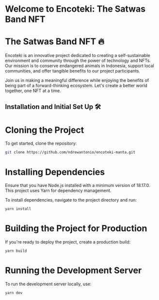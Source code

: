 # Welcome to Encoteki: The Satwas Band NFT

# The Satwas Band NFT 🔥

Encoteki is an innovative project dedicated to creating a self-sustainable environment and community through the power of technology and NFTs. Our mission is to conserve endangered animals in Indonesia, support local communities, and offer tangible benefits to our project participants.

Join us in making a meaningful difference while enjoying the benefits of being part of a forward-thinking ecosystem. Let's create a better world together, one NFT at a time.

## Installation and Initial Set Up 🛠️

# Cloning the Project

To get started, clone the repository:

```sh
git clone https://github.com/ndrewantonio/encoteki-manta.git
```

# Installing Dependencies

Ensure that you have Node.js installed with a minimum version of 18.17.0. This project uses Yarn for dependency management.

To install dependencies, navigate to the project directory and run:

```sh
yarn install

```

# Building the Project for Production

If you're ready to deploy the project, create a production build:

```sh
yarn build

```

# Running the Development Server

To run the development server locally, use:

```sh
yarn dev

```
